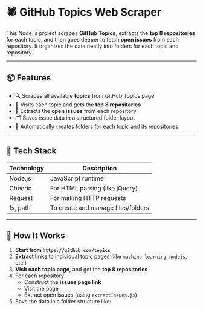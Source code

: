 # 🕷️ GitHub Topics Web Scraper

This Node.js project scrapes **GitHub Topics**, extracts the **top 8 repositories** for each topic, and then goes deeper to fetch **open issues** from each repository. It organizes the data neatly into folders for each topic and repository.

---

## 📦 Features

- 🔍 Scrapes all available **topics** from GitHub Topics page
- 📂 Visits each topic and gets the **top 8 repositories**
- 🧾 Extracts the **open issues** from each repository
- 🗂️ Saves issue data in a structured folder layout
- 📁 Automatically creates folders for each topic and its repositories

---

## 🔧 Tech Stack

| Technology | Description                          |
|------------|--------------------------------------|
| Node.js    | JavaScript runtime                   |
| Cheerio    | For HTML parsing (like jQuery)       |
| Request    | For making HTTP requests             |
| fs, path   | To create and manage files/folders   |

---

## 🧠 How It Works

1. **Start from `https://github.com/topics`**
2. **Extract links** to individual topic pages (like `machine-learning`, `nodejs`, etc.)
3. **Visit each topic page**, and get the **top 8 repositories**
4. For each repository:
   - Construct the **issues page link**
   - Visit the page
   - Extract open issues (using `extractIssues.js`)
5. Save the data in a folder structure like:


